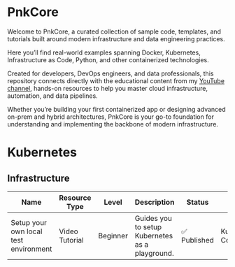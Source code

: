 # PnkCore

Welcome to PnkCore, a curated collection of sample code, templates, and tutorials built around modern infrastructure and data engineering practices.

Here you’ll find real-world examples spanning Docker, Kubernetes, Infrastructure as Code, Python, and other containerized technologies.

Created for developers, DevOps engineers, and data professionals, this repository connects directly with the educational content from my [YouTube channel](https://www.youtube.com/@parisnakitakejser), hands-on resources to help you master cloud infrastructure, automation, and data pipelines.

Whether you’re building your first containerized app or designing advanced on-prem and hybrid architectures, PnkCore is your go-to foundation for understanding and implementing the backbone of modern infrastructure.

# Kubernetes

## Infrastructure
| Name | Resource Type | Level | Description | Status | Tags | Link |
|---------------|----------------|--------|--------------|--------|------|------|
| Setup your own local test environment  | Video Tutorial | Beginner | Guides you to setup Kubernetes as a playground. | ✅ Published | Kubernetes, Containers | [YouTube](https://youtu.be/-uqXhRC5uMs), [Medium](https://pnk.sh/create-a-home-lab-running-kubernetes-multi-node-cluster-with-cilium-as-cni-98d8fafd74ee), [Resources](kubernetes/infrastructure/setup-your-own-local-test-environment/README.md) |